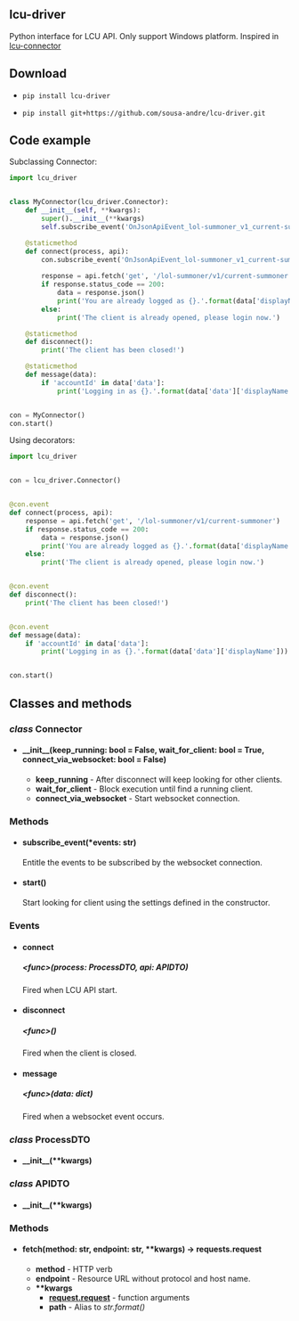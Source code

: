 ## lcu-driver

Python interface for LCU API. Only support Windows platform. Inspired in [lcu-connector](https://github.com/Pupix/lcu-connector)

## Download

 - `pip install lcu-driver`
 
 - `pip install git+https://github.com/sousa-andre/lcu-driver.git`
 
## Code example

Subclassing Connector:

```python
import lcu_driver


class MyConnector(lcu_driver.Connector):
    def __init__(self, **kwargs):
        super().__init__(**kwargs)
        self.subscribe_event('OnJsonApiEvent_lol-summoner_v1_current-summoner')

    @staticmethod
    def connect(process, api):
        con.subscribe_event('OnJsonApiEvent_lol-summoner_v1_current-summoner')
    
        response = api.fetch('get', '/lol-summoner/v1/current-summoner')
        if response.status_code == 200:
            data = response.json()
            print('You are already logged as {}.'.format(data['displayName']))
        else:
            print('The client is already opened, please login now.')

    @staticmethod
    def disconnect():
        print('The client has been closed!')

    @staticmethod
    def message(data):
        if 'accountId' in data['data']:
            print('Logging in as {}.'.format(data['data']['displayName']))


con = MyConnector()
con.start()
```

Using decorators:

```python
import lcu_driver


con = lcu_driver.Connector()


@con.event
def connect(process, api):
    response = api.fetch('get', '/lol-summoner/v1/current-summoner')
    if response.status_code == 200:
        data = response.json()
        print('You are already logged as {}.'.format(data['displayName']))
    else:
        print('The client is already opened, please login now.')


@con.event
def disconnect():
    print('The client has been closed!')


@con.event
def message(data):
    if 'accountId' in data['data']:
        print('Logging in as {}.'.format(data['data']['displayName']))


con.start()

```

## Classes and methods
### ***class* Connector**
 - #### \_\_init\_\_(keep_running: bool = False, wait_for_client: bool = True, connect_via_websocket: bool = False)
    - **keep_running** - After disconnect will keep looking for other clients.
    - **wait_for_client** - Block execution until find a running client.
    - **connect_via_websocket** - Start websocket connection.
 
### Methods
 
 - #### subscribe_event(*events: str)
    Entitle the events to be subscribed by the websocket connection.
    
 - #### start()
    Start looking for client using the settings defined in the constructor.
    
### Events
 - #### connect
    ##### \<func\>(process: ProcessDTO, api: APIDTO)
    Fired when LCU API start.
 - #### disconnect
    ##### \<func\>()
    Fired when the client is closed.
 - #### message
    ##### \<func\>(data: dict)
    Fired when a websocket event occurs.
    

### ***class* ProcessDTO**
 - #### \_\_init\_\_(**kwargs)
    
### ***class* APIDTO**
 - #### \_\_init\_\_(**kwargs)
 
### Methods

 - #### fetch(method: str, endpoint: str, **kwargs) -> requests.request
    - **method** - HTTP verb
    - **endpoint** - Resource URL without protocol and host name.
    - **\*\*kwargs**
        - [**request.request**](https://2.python-requests.org/en/master/_modules/requests/api/#request) - function arguments
        - **path** - Alias to *str.format()*
 